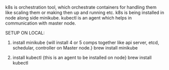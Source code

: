 k8s is orchestration tool, which orchestrate containers for handling them like scaling them or making then up and running etc.
k8s is being installed in node along side minikube.
kubectl is an agent which helps in communication with master node.

SETUP ON LOCAL:

1. install minikube {will install 4 or 5 comps together like api server, etcd, schedular, controller on Master node.}
    brew install minikube

2. install kubectl {this is an agent to be installed on node}
   brew install kubectl 

